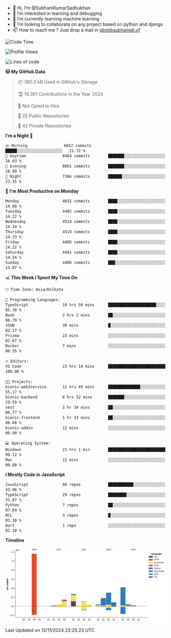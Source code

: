 - 👋 Hi, I’m @SubhamKumarSadhukhan
- 👀 I’m interested in learning and debugging
- 🌱 I’m currently learning machine learning
- 💞️ I’m looking to collaborate on any project based on python and django
- 📫 How to reach me ?
      Just drop a mail in idiot@subhamsk.cf

<!---
SubhamKumarSadhukhan/SubhamKumarSadhukhan is a ✨ special ✨ repository because its `README.md` (this file) appears on your GitHub profile.
You can click the Preview link to take a look at your changes.
--->


<!--START_SECTION:waka-->
![Code Time](http://img.shields.io/badge/Code%20Time-2%2C621%20hrs%2045%20mins-blue)

![Profile Views](http://img.shields.io/badge/Profile%20Views-3-blue)

![Lines of code](https://img.shields.io/badge/From%20Hello%20World%20I%27ve%20Written-2.8%20million%20lines%20of%20code-blue)

**🐱 My GitHub Data** 

> 📦 385.0 kB Used in GitHub's Storage 
 > 
> 🏆 14,361 Contributions in the Year 2024
 > 
> 🚫 Not Opted to Hire
 > 
> 📜 25 Public Repositories 
 > 
> 🔑 42 Private Repositories 
 > 
**I'm a Night 🦉** 

```text
🌞 Morning                6852 commits        █████░░░░░░░░░░░░░░░░░░░░   21.72 % 
🌆 Daytime                8464 commits        ███████░░░░░░░░░░░░░░░░░░   26.83 % 
🌃 Evening                8861 commits        ███████░░░░░░░░░░░░░░░░░░   28.09 % 
🌙 Night                  7366 commits        ██████░░░░░░░░░░░░░░░░░░░   23.35 % 
```
📅 **I'm Most Productive on Monday** 

```text
Monday                   4632 commits        ████░░░░░░░░░░░░░░░░░░░░░   14.68 % 
Tuesday                  4485 commits        ████░░░░░░░░░░░░░░░░░░░░░   14.22 % 
Wednesday                4524 commits        ████░░░░░░░░░░░░░░░░░░░░░   14.34 % 
Thursday                 4519 commits        ████░░░░░░░░░░░░░░░░░░░░░   14.33 % 
Friday                   4486 commits        ████░░░░░░░░░░░░░░░░░░░░░   14.22 % 
Saturday                 4491 commits        ████░░░░░░░░░░░░░░░░░░░░░   14.24 % 
Sunday                   4406 commits        ███░░░░░░░░░░░░░░░░░░░░░░   13.97 % 
```


📊 **This Week I Spent My Time On** 

```text
🕑︎ Time Zone: Asia/Kolkata

💬 Programming Languages: 
TypeScript               19 hrs 50 mins      █████████████████████░░░░   85.38 % 
Bash                     2 hrs 2 mins        ██░░░░░░░░░░░░░░░░░░░░░░░   08.79 % 
JSON                     30 mins             █░░░░░░░░░░░░░░░░░░░░░░░░   02.17 % 
Prisma                   23 mins             ░░░░░░░░░░░░░░░░░░░░░░░░░   01.67 % 
Docker                   7 mins              ░░░░░░░░░░░░░░░░░░░░░░░░░   00.55 % 

🔥 Editors: 
VS Code                  23 hrs 14 mins      █████████████████████████   100.00 % 

🐱‍💻 Projects: 
bionic-web3service       12 hrs 49 mins      ██████████████░░░░░░░░░░░   55.17 % 
bionic-backend           6 hrs 52 mins       ███████░░░░░░░░░░░░░░░░░░   29.59 % 
nest                     1 hr 34 mins        ██░░░░░░░░░░░░░░░░░░░░░░░   06.77 % 
bionic-frontend          1 hr 33 mins        ██░░░░░░░░░░░░░░░░░░░░░░░   06.68 % 
bionic-admin             12 mins             ░░░░░░░░░░░░░░░░░░░░░░░░░   00.90 % 

💻 Operating System: 
Windows                  23 hrs 1 min        █████████████████████████   99.12 % 
Mac                      12 mins             ░░░░░░░░░░░░░░░░░░░░░░░░░   00.88 % 
```

**I Mostly Code in JavaScript** 

```text
JavaScript               40 repos            ███████████░░░░░░░░░░░░░░   43.96 % 
TypeScript               29 repos            ████████░░░░░░░░░░░░░░░░░   31.87 % 
Python                   7 repos             ██░░░░░░░░░░░░░░░░░░░░░░░   07.69 % 
HCL                      3 repos             █░░░░░░░░░░░░░░░░░░░░░░░░   03.30 % 
Dart                     1 repo              ░░░░░░░░░░░░░░░░░░░░░░░░░   01.10 % 
```



**Timeline**

![Lines of Code chart](https://raw.githubusercontent.com/SubhamKumarSadhukhan/SubhamKumarSadhukhan/main/assets/bar_graph.png)


 Last Updated on 12/11/2024 22:25:23 UTC
<!--END_SECTION:waka-->
